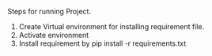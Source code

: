 Steps for running Project.

1. Create Virtual environment for installing requirement file.
2. Activate environment
3. Install requirement by pip install -r requirements.txt
